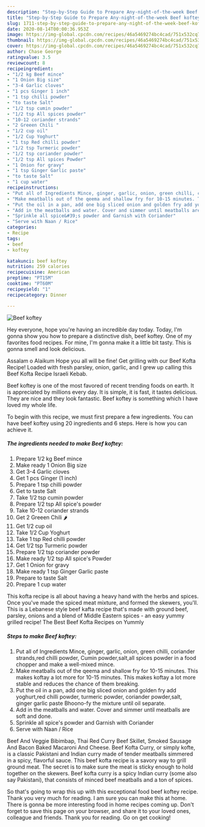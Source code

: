```yaml
---
description: "Step-by-Step Guide to Prepare Any-night-of-the-week Beef koftey"
title: "Step-by-Step Guide to Prepare Any-night-of-the-week Beef koftey"
slug: 1711-step-by-step-guide-to-prepare-any-night-of-the-week-beef-koftey
date: 2020-08-14T00:00:36.953Z
image: https://img-global.cpcdn.com/recipes/46a5469274bc4cad/751x532cq70/beef-koftey-recipe-main-photo.jpg
thumbnail: https://img-global.cpcdn.com/recipes/46a5469274bc4cad/751x532cq70/beef-koftey-recipe-main-photo.jpg
cover: https://img-global.cpcdn.com/recipes/46a5469274bc4cad/751x532cq70/beef-koftey-recipe-main-photo.jpg
author: Chase George
ratingvalue: 3.5
reviewcount: 8
recipeingredient:
- "1/2 kg Beef mince"
- "1 Onion Big size"
- "3-4 Garlic cloves"
- "1 pcs Ginger 1 inch"
- "1 tsp chilli powder"
- "to taste Salt"
- "1/2 tsp cumin powder"
- "1/2 tsp All spices powder"
- "10-12 coriander strands"
- "2 Greeen Chili "
- "1/2 cup oil"
- "1/2 Cup Yoghurt"
- "1 tsp Red chilli powder"
- "1/2 tsp Turmeric powder"
- "1/2 tsp coriander powder"
- "1/2 tsp All spices Powder"
- "1 Onion for gravy"
- "1 tsp Ginger Garlic paste"
- "to taste Salt"
- "1 cup water"
recipeinstructions:
- "Put all of Ingredients Mince, ginger, garlic, onion, green chilli, coriander strands,red chilli powder, Cumin powder,salt,all spices powder in a food chopper and make a well-mixed mince."
- "Make meatballs out of the qeema and shallow fry for 10-15 minutes. This makes koftay a lot more for 10-15 minutes. This makes koftay a lot more stable and reduces the chance of them breaking."
- "Put the oil in a pan, add one big sliced onion and golden fry add yoghurt,red chilli powder, turmeric powder, coriander powder,salt, ginger garlic paste Bhoono-fy the mixture until oil separate."
- "Add in the meatballs and water. Cover and simmer until meatballs are soft and done."
- "Sprinkle all spice&#39;s powder and Garnish with Coriander"
- "Serve with Naan / Rice"
categories:
- Recipe
tags:
- beef
- koftey

katakunci: beef koftey 
nutrition: 259 calories
recipecuisine: American
preptime: "PT15M"
cooktime: "PT60M"
recipeyield: "1"
recipecategory: Dinner

---
```



![Beef koftey](https://img-global.cpcdn.com/recipes/46a5469274bc4cad/751x532cq70/beef-koftey-recipe-main-photo.jpg)

Hey everyone, hope you're having an incredible day today. Today, I'm gonna show you how to prepare a distinctive dish, beef koftey. One of my favorites food recipes. For mine, I'm gonna make it a little bit tasty. This is gonna smell and look delicious.

Assalam o Alaikum Hope you all will be fine! Get grilling with our Beef Kofta Recipe! Loaded with fresh parsley, onion, garlic, and I grew up calling this Beef Kofta Recipe Israeli Kebab.

Beef koftey is one of the most favored of recent trending foods on earth. It is appreciated by millions every day. It is simple, it is fast, it tastes delicious. They are nice and they look fantastic. Beef koftey is something which I have loved my whole life.


To begin with this recipe, we must first prepare a few ingredients. You can have beef koftey using 20 ingredients and 6 steps. Here is how you can achieve it.

<!--inarticleads1-->

##### The ingredients needed to make Beef koftey:

1. Prepare 1/2 kg Beef mince
1. Make ready 1 Onion Big size
1. Get 3-4 Garlic cloves
1. Get 1 pcs Ginger (1 inch)
1. Prepare 1 tsp chilli powder
1. Get to taste Salt
1. Take 1/2 tsp cumin powder
1. Prepare 1/2 tsp All spice&#39;s powder
1. Take 10-12 coriander strands
1. Get 2 Greeen Chili 🌶️
1. Get 1/2 cup oil
1. Take 1/2 Cup Yoghurt
1. Take 1 tsp Red chilli powder
1. Get 1/2 tsp Turmeric powder
1. Prepare 1/2 tsp coriander powder
1. Make ready 1/2 tsp All spice&#39;s Powder
1. Get 1 Onion for gravy
1. Make ready 1 tsp Ginger Garlic paste
1. Prepare to taste Salt
1. Prepare 1 cup water


This kofta recipe is all about having a heavy hand with the herbs and spices. Once you&#39;ve made the spiced meat mixture, and formed the skewers, you&#39;ll. This is a Lebanese style beef kafta recipe that&#39;s made with ground beef, parsley, onions and a blend of Middle Eastern spices - an easy yummy grilled recipe! The Best Beef Kofta Recipes on Yummly 

<!--inarticleads2-->

##### Steps to make Beef koftey:

1. Put all of Ingredients Mince, ginger, garlic, onion, green chilli, coriander strands,red chilli powder, Cumin powder,salt,all spices powder in a food chopper and make a well-mixed mince.
1. Make meatballs out of the qeema and shallow fry for 10-15 minutes. This makes koftay a lot more for 10-15 minutes. This makes koftay a lot more stable and reduces the chance of them breaking.
1. Put the oil in a pan, add one big sliced onion and golden fry add yoghurt,red chilli powder, turmeric powder, coriander powder,salt, ginger garlic paste Bhoono-fy the mixture until oil separate.
1. Add in the meatballs and water. Cover and simmer until meatballs are soft and done.
1. Sprinkle all spice&#39;s powder and Garnish with Coriander
1. Serve with Naan / Rice


Beef And Veggie Bibimbap, Thai Red Curry Beef Skillet, Smoked Sausage And Bacon Baked Macaroni And Cheese. Beef Kofta Curry, or simply kofte, is a classic Pakistani and Indian curry made of tender meatballs simmered in a spicy, flavorful sauce. This beef kofta recipe is a savory way to grill ground meat. The secret is to make sure the meat is sticky enough to hold together on the skewers. Beef kofta curry is a spicy Indian curry (some also say Pakistani), that consists of minced beef meatballs and a ton of spices. 

So that's going to wrap this up with this exceptional food beef koftey recipe. Thank you very much for reading. I am sure you can make this at home. There is gonna be more interesting food in home recipes coming up. Don't forget to save this page on your browser, and share it to your loved ones, colleague and friends. Thank you for reading. Go on get cooking!
